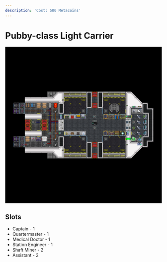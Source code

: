 ```yaml
---
description: 'Cost: 500 Metacoins'
---
```


# Pubby-class Light Carrier

![](<../.gitbook/assets/image (27) (1).png>)

## Slots

* Captain - 1
* Quartermaster - 1
* Medical Doctor - 1
* Station Engineer - 1
* Shaft Miner - 2
* Assistant - 2
